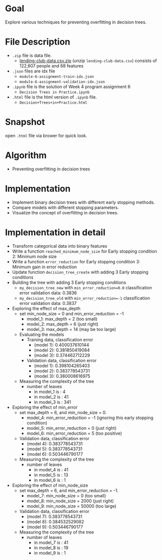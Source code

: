 # Goal
Explore various techniques for preventing overfitting in decision trees.
# File Description
- `.zip` file is data file.
  - [lending-club-data.csv.zip](https://github.com/SSQ/Coursera-UW-Machine-Learning-Classification/blob/master/Programming%20Assignment%204/lending-club-data.csv.zip) (unzip `lending-club-data.csv`) consists of 122,607 people and 68 features
- `.json` files are idx file
  - `module-6-assignment-train-idx.json` 
  - `module-6-assignment-validation-idx.json`
- `.ipynb` file is the solution of Week 4 program assignment 6
  - `Decision Trees in Practice.ipynb`
- `.html` file is the html version of `.ipynb` file.
  - `Decision+Trees+in+Practice.html`
# Snapshot
open `.html` file via brower for quick look.
# Algorithm
- Preventing overfitting in decision trees
# Implementation
- Implement binary decision trees with different early stopping methods.
- Compare models with different stopping parameters.
- Visualize the concept of overfitting in decision trees.
# Implementation in detail
- Transform categorical data into binary features
- Write a function `reached_minimum_node_size` for Early stopping condition 2: Minimum node size
- Write a function `error_reduction` for Early stopping condition 3: Minimum gain in error reduction
- Update function `decision_tree_create` with adding 3 Early stopping conditions
- Building the tree with adding 3 Early stopping conditions
  - `my_decision_tree_new` with `min_error_reduction=0.0` classification error validation data: 0.3836
  - `my_decision_tree_old` with `min_error_reduction=-1` classification error validation data: 0.3837
- Exploring the effect of max_depth
  - set min_node_size = 0 and min_error_reduction = -1
    - model_1: max_depth = 2 (too small)
    - model_2: max_depth = 6 (just right)
    - model_3: max_depth = 14 (may be too large)
  - Evaluating the models
    - Training data, classification error 
      - (model 1): 0.400037610144
      - (model 2): 0.381850419084
      - (model 3): 0.374462712229
    - Validation data, classification error 
      - (model 1): 0.398104265403
      - (model 2): 0.383778543731
      - (model 3): 0.380008616975
  - Measuring the complexity of the tree
    - number of leaves 
      - in model_1 is : 4
      - in model_2 is : 41
      - in model_3 is : 341
- Exploring the effect of min_error
  - set max_depth = 6, and min_node_size = 0.
    - model_4: min_error_reduction = -1 (ignoring this early stopping condition)
    - model_5: min_error_reduction = 0 (just right)
    - model_6: min_error_reduction = 5 (too positive)
  - Validation data, classification error 
    - (model 4): 0.383778543731
    - (model 5): 0.383778543731
    - (model 6): 0.503446790177
  - Measuring the complexity of the tree
    - number of leaves 
      - in model_4 is : 41
      - in model_5 is : 13
      - in model_6 is : 1
- Exploring the effect of min_node_size
  - set max_depth = 6, and min_error_reduction = -1.
    - model_7: min_node_size = 0 (too small)
    - model_8: min_node_size = 2000 (just right)
    - model_9: min_node_size = 50000 (too large)
  - Validation data, classification error 
    - (model 7): 0.383778543731
    - (model 8): 0.384532529082
    - (model 9): 0.503446790177
  - Measuring the complexity of the tree
    - number of leaves 
      - in model_7 is : 41
      - in model_8 is : 19
      - in model_9 is : 1

  

  
